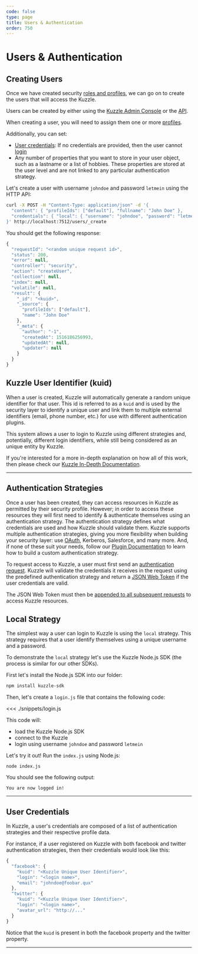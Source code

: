 ```yaml
---
code: false
type: page
title: Users & Authentication
order: 750
---
```


# Users & Authentication

## Creating Users

Once we have created security [roles and profiles](/core/1/guides/essentials/security), we can go on to create the users that will access the Kuzzle.

Users can be created by either using the [Kuzzle Admin Console](/core/1/guides/essentials/admin-console) or the [API](/core/1/api/controllers/security/create-user).

When creating a user, you will need to assign them one or more [profiles](/core/1/guides/essentials/security#defining-profiles).

Additionally, you can set:

- [User credentials](/core/1/guides/essentials/user-authentication#user-credentials): If no credentials are provided, then the user cannot [login](/core/1/api/controllers/auth/login)
- Any number of properties that you want to store in your user object, such as a lastname or a list of hobbies. These properties are stored at the user level and are not linked to any particular authentication strategy.

Let's create a user with username `johndoe` and password `letmein` using the HTTP API:

```bash
curl -X POST -H "Content-Type: application/json" -d '{
  "content": { "profileIds": ["default"], "fullname": "John Doe" },
  "credentials": { "local": { "username": "johndoe", "password": "letmein" } }
}' http://localhost:7512/users/_create
```

You should get the following response:

```js
{
  "requestId": "<random unique request id>",
  "status": 200,
  "error": null,
  "controller": "security",
  "action": "createUser",
  "collection": null,
  "index": null,
  "volatile": null,
  "result": {
    "_id": "<kuid>",
    "_source": {
      "profileIds": ["default"],
      "name": "John Doe"
    },
    "_meta": {
      "author": "-1",
      "createdAt": 1516186256993,
      "updatedAt": null,
      "updater": null
    }
  }
}
```

## Kuzzle User Identifier (kuid)

When a user is created, Kuzzle will automatically generate a random unique identifier for that user. This id is referred to as a `kuid` and is used by the security layer to identify a unique user and link them to multiple external identifiers (email, phone number, etc.) for use with different authentication plugins.

This system allows a user to login to Kuzzle using different strategies and, potentially, different login identifiers, while still being considered as an unique entity by Kuzzle.

If you're interested for a more in-depth explanation on how all of this work, then please check our [Kuzzle In-Depth Documentation](/core/1/guides/essentials/user-authentication#kuzzle-user-identifier-kuid).

---

## Authentication Strategies

Once a user has been created, they can access resources in Kuzzle as permitted by their security profile. However; in order to access these resources they will first need to identify & authenticate themselves using an authentication strategy. The authentication strategy defines what credentials are used and how Kuzzle should validate them. Kuzzle supports multiple authentication strategies, giving you more flexibility when building your security layer: use [OAuth](https://github.com/kuzzleio/kuzzle-plugin-auth-passport-oauth), Kerberos, Salesforce, and many more. And, if none of these suit your needs, follow our [Plugin Documentation](/core/1/plugins/guides/strategies) to learn how to build a custom authentication strategy.

To request access to Kuzzle, a user must first send an [authentication request](/core/1/api/controllers/auth/login). Kuzzle will validate the credentials it receives in the request using the predefined authentication strategy and return a [JSON Web Token](https://tools.ietf.org/html/rfc7519) if the user credentials are valid.

The JSON Web Token must then be [appended to all subsequent requests](/core/1/api/essentials/query-syntax) to access Kuzzle resources.

## Local Strategy

The simplest way a user can login to Kuzzle is using the `local` strategy. This strategy requires that a user identify themselves using a unique username and a password.

To demonstrate the `local` strategy let's use the Kuzzle Node.js SDK (the process is similar for our other SDKs).

First let's install the Node.js SDK into our folder:

```bash
npm install kuzzle-sdk
```

Then, let's create a `login.js` file that contains the following code:

<<< ./snippets/login.js

This code will:

- load the Kuzzle Node.js SDK
- connect to the Kuzzle
- login using username `johndoe` and password `letmein`

Let's try it out! Run the `index.js` using Node.js:

```
node index.js
```

You should see the following output:

```
You are now logged in!
```

---

## User Credentials

In Kuzzle, a user's credentials are composed of a list of authentication strategies and their respective profile data.

For instance, if a user registered on Kuzzle with both facebook and twitter authentication strategies, then their credentials would look like this:

```js
{
  "facebook": {
    "kuid": "<Kuzzle Unique User Identifier>",
    "login": "<login name>",
    "email": "johndoe@foobar.qux"
  },
  "twitter": {
    "kuid": "<Kuzzle Unique User Identifier>",
    "login": "<login name>",
    "avatar_url": "http://..."
  }
}
```

Notice that the `kuid` is present in both the facebook property and the twitter property.

---
